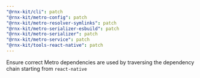 ```yaml
---
"@rnx-kit/cli": patch
"@rnx-kit/metro-config": patch
"@rnx-kit/metro-resolver-symlinks": patch
"@rnx-kit/metro-serializer-esbuild": patch
"@rnx-kit/metro-serializer": patch
"@rnx-kit/metro-service": patch
"@rnx-kit/tools-react-native": patch
---
```


Ensure correct Metro dependencies are used by traversing the dependency chain starting from `react-native`
